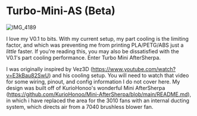 # Turbo-Mini-AS (Beta)
![IMG_4189](https://user-images.githubusercontent.com/93737816/165895620-29b7efa9-3de0-40d0-9382-efdba18dc3aa.JPG)

I love my V0.1 to bits. With my current setup, my part cooling is the limiting factor, and which was preventing me from printing PLA/PETG/ABS just a *little* faster. If you're reading this, you may also be dissatisfied with the V0.1's part cooling performance. Enter Turbo Mini AfterSherpa.

I was originally inspired by Vez3D (https://www.youtube.com/watch?v=E3kBau82SwU) and his cooling setup. You will need to watch that video for some wiring, pinout, and config information I do not cover here. My design was built off of KurioHonoo's wonderful Mini AfterSherpa (https://github.com/KurioHonoo/Mini-AfterSherpa/blob/main/README.md), in which i have replaced the area for the 3010 fans with an internal ducting system, which directs air from a 7040 brushless blower fan. 
